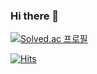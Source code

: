 
### Hi there 👋
[![Solved.ac
프로필](http://mazassumnida.wtf/api/v2/generate_badge?boj=tomas3630)](https://solved.ac/tomas3630)

[![Hits](https://hits.seeyoufarm.com/api/count/incr/badge.svg?url=https%3A%2F%2Fgithub.com%2FParkEunHyeok&count_bg=%2379C83D&title_bg=%23555555&icon=&icon_color=%23E7E7E7&title=View&edge_flat=true)](https://hits.seeyoufarm.com)                  
